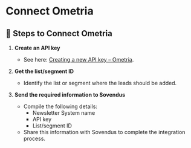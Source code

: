 # Connect Ometria

## 📝 Steps to Connect Ometria

1. **Create an API key**
   - See here: [Creating a new API key – Ometria](https://support.ometria.com/hc/en-gb/articles/9882706389917-Creating-a-new-API-key).

2. **Get the list/segment ID**
   - Identify the list or segment where the leads should be added.

3. **Send the required information to Sovendus**
   - Compile the following details:
     - Newsletter System name
     - API key
     - List/segment ID
   - Share this information with Sovendus to complete the integration process.
